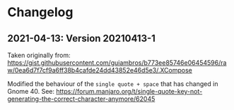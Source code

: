 # Changelog

## 2021-04-13: Version 20210413-1

Taken originally from: https://gist.githubusercontent.com/guiambros/b773ee85746e06454596/raw/0ea6d7f7cf9a6ff38b4cafde24dd43852e46d5e3/.XCompose

Modified the behaviour of the `single quote + space` that has changed in Gnome 40.
See: https://forum.manjaro.org/t/single-quote-key-not-generating-the-correct-character-anymore/62045